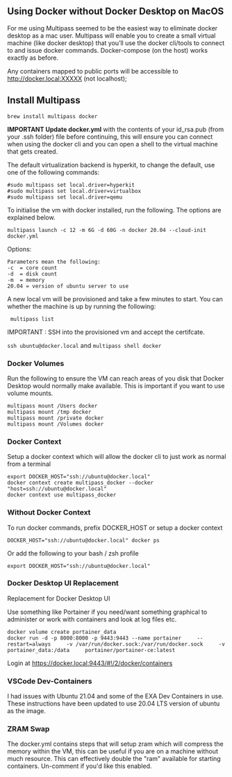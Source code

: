 ## Using Docker without Docker Desktop on MacOS

For me using Multipass seemed to be the easiest way to eliminate docker desktop as a mac user. Multipass will enable you to create a small virtual machine (like docker desktop) that you’ll use the docker cli/tools to connect to and issue docker commands. Docker-compose (on the host) works exactly as before.

Any containers mapped to public ports will be accessible to http://docker.local:XXXXX (not localhost);

## Install Multipass

```
brew install multipass docker
``` 

**IMPORTANT Update docker.yml** with the contents of your id_rsa.pub (from your .ssh folder) file before continuing, this will ensure you can connect when using the docker cli and you can open a shell to the virtual machine that gets created.

The default virtualization backend is hyperkit, to change the default, use one of the following commands:

```
#sudo multipass set local.driver=hyperkit
#sudo multipass set local.driver=virtualbox
#sudo multipass set local.driver=qemu
```

To initialise the vm with docker installed, run the following. The options are explained below.
```
multipass launch -c 12 -m 6G -d 60G -n docker 20.04 --cloud-init docker.yml
```

Options:
```
Parameters mean the following:
-c 	= core count
-d 	= disk count 
-m 	= memory 
20.04 = version of ubuntu server to use
```

A new local vm will be provisioned and take a few minutes to start. You can whether the machine is up by running the following:

``` multipass list```

IMPORTANT : SSH into the provisioned vm and accept the certifcate.

```ssh ubuntu@docker.local```
and 
```multipass shell docker```

### Docker Volumes
Run the following to ensure the VM can reach areas of you disk that Docker Desktop would normally make available. This is important if you want to use volume mounts.

```
multipass mount /Users docker
multipass mount /tmp docker
multipass mount /private docker
multipass mount /Volumes docker
```

### Docker Context
Setup a docker context which will allow the docker cli to just work as normal from a terminal

```
export DOCKER_HOST="ssh://ubuntu@docker.local"
docker context create multipass_docker --docker "host=ssh://ubuntu@docker.local"
docker context use multipass_docker
```

### Without Docker Context

To run docker commands, prefix DOCKER_HOST or setup a docker context

```DOCKER_HOST="ssh://ubuntu@docker.local" docker ps```

Or add the following to your bash / zsh profile

```export DOCKER_HOST="ssh://ubuntu@docker.local"```

### Docker Desktop UI Replacement
Replacement for Docker Desktop UI

Use something like Portainer if you need/want something graphical to administer or work with containers and look at log files etc.

```
docker volume create portainer_data
docker run -d -p 8000:8000 -p 9443:9443 --name portainer     --restart=always     -v /var/run/docker.sock:/var/run/docker.sock     -v portainer_data:/data     portainer/portainer-ce:latest
```
Login at https://docker.local:9443/#!/2/docker/containers 
 
### VSCode Dev-Containers
I had issues with Ubuntu 21.04 and some of the EXA Dev Containers in use. These instructions have been updated to use 20.04 LTS version of ubuntu as the image.

### ZRAM Swap
The docker.yml contains steps that will setup zram which will compress the memory within the VM, this can be useful if you are on a machine without much resource. This can effectively double the "ram" available for starting containers. Un-comment if you'd like this enabled.
